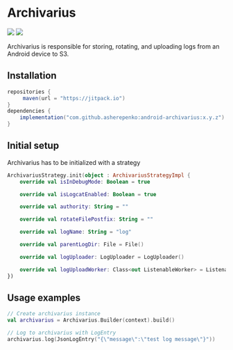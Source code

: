# Archivarius

[![](https://jitci.com/gh/asherepenko/android-archivarius/svg)](https://jitci.com/gh/asherepenko/android-archivarius)
[![](https://jitpack.io/v/asherepenko/android-archivarius.svg)](https://jitpack.io/#asherepenko/android-archivarius) 

Archivarius is responsible for storing, rotating, and uploading logs from an Android device to S3.

## Installation

```gradle
repositories { 
     maven(url = "https://jitpack.io")
}
dependencies {
    implementation("com.github.asherepenko:android-archivarius:x.y.z")
}
```

## Initial setup
Archivarius has to be initialized with a strategy

```kotlin
ArchivariusStrategy.init(object : ArchivariusStrategyImpl {
    override val isInDebugMode: Boolean = true

    override val isLogcatEnabled: Boolean = true

    override val authority: String = ""

    override val rotateFilePostfix: String = ""

    override val logName: String = "log"

    override val parentLogDir: File = File()

    override val logUploader: LogUploader = LogUploader()

    override val logUploadWorker: Class<out ListenableWorker> = ListenableWorker::class.java
})
```

## Usage examples

```kotlin
// Create archivarius instance
val archivarius = Archivarius.Builder(context).build()

// Log to archivarius with LogEntry
archivarius.log(JsonLogEntry("{\"message\":\"test log message\"}"))
```
